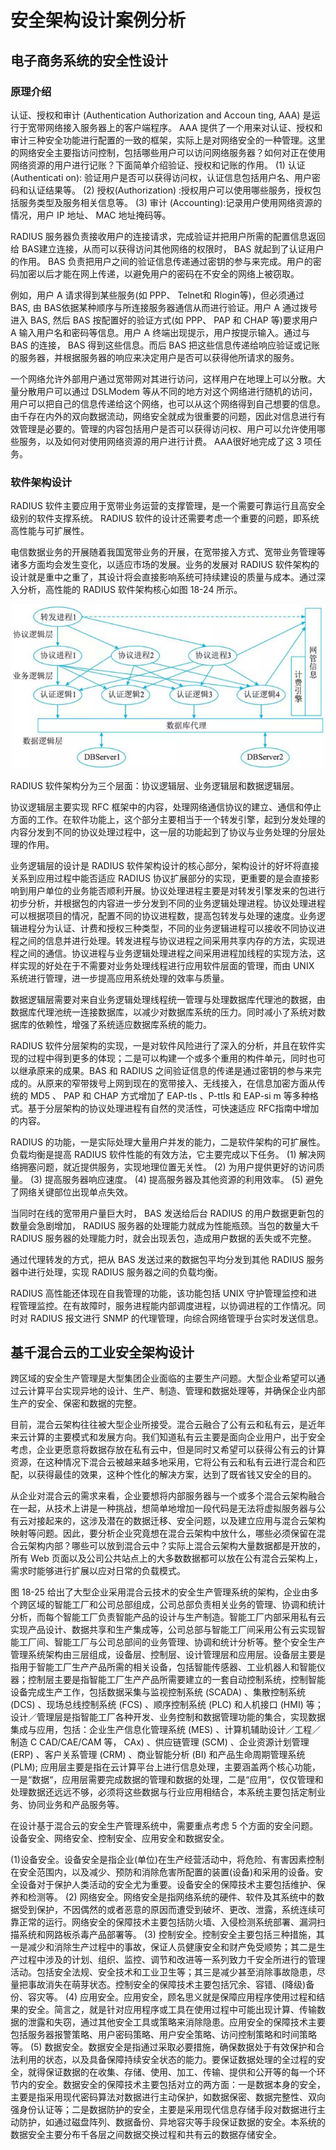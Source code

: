 # 安全架构设计案例分析


## 电子商务系统的安全性设计



### 原理介绍


认证、授权和审计 (Authentication Authorization and Accoun ting,  AAA) 是运行于宽带网络接入服务器上的客户端程序。 AAA 提供了一个用来对认证、授权和审计三种安全功能进行配置的一致的框架，实际上是对网络安全的一种管理。这里的网络安全主要指访问控制，包括哪些用户可以访问网络服务器？如何对正在使用网络资源的用户进行记账？下面简单介绍验证、授权和记账的作用。
(1) 认证 (Authenticati on): 验证用户是否可以获得访问权，认证信息包括用户名、用户密码和认证结果等。
(2) 授权(Authorization) :授权用户可以使用哪些服务，授权包括服务类型及服务相关信息等。
(3) 审计 (Accounting):记录用户使用网络资源的情况，用户 IP 地址、 MAC 地址掩码等。

RADIUS 服务器负责接收用户的连接请求，完成验证并把用户所需的配置信息返回给 BAS建立连接，从而可以获得访问其他网络的权限时， BAS 就起到了认证用户的作用。 BAS 负责把用户之间的验证信息传递通过密钥的参与来完成。用户的密码加密以后才能在网上传递，以避免用户的密码在不安全的网络上被窃取。


例如，用户 A 请求得到某些服务(如 PPP、 Telnet和 Rlogin等)，但必须通过 BAS, 由 BAS依据某种顺序与所连接服务器通信从而进行验证。用户 A 通过拨号进入 BAS, 然后 BAS 按配置好的验证方式(如 PPP、 PAP 和 CHAP 等)要求用户 A 输入用户名和密码等信息。用户 A 终端出现提示，用户按提示输入。通过与 BAS 的连接， BAS 得到这些信息。而后 BAS 把这些信息传递给响应验证或记账的服务器，并根据服务器的响应来决定用户是否可以获得他所请求的服务。

一个网络允许外部用户通过宽带网对其进行访问，这样用户在地理上可以分散。大量分散用户可以通过 DSLModem 等从不同的地方对这个网络进行随机的访问，用户可以把自己的信息传递给这个网络，也可以从这个网络得到自己想要的信息。由千存在内外的双向数据流动，网络安全就成为很重要的问题，因此对信息进行有效管理是必要的。管理的内容包括用户是否可以获得访问权、用户可以允许使用哪些服务，以及如何对使用网络资源的用户进行计费。 AAA很好地完成了这 3 项任务。



### 软件架构设计

RADIUS 软件主要应用于宽带业务运营的支撑管理，是一个需要可靠运行且高安全级别的软件支撑系统。 RADIUS 软件的设计还需要考虑一个重要的问题，即系统高性能与可扩展性。

电信数据业务的开展随着我国宽带业务的开展，在宽带接入方式、宽带业务管理等诸多方面均会发生变化，以适应市场的发展。业务的发展对 RADIUS 软件架构的设计就是重中之重了，其设计将会直接影响系统可持续建设的质量与成本。通过深入分析，高性能的 RADIUS 软件架构核心如图 18-24 所示。

![alt text](8安全架构设计案例分析/RADIUS软件架构核心逻辑性.png)

RADIUS 软件架构分为三个层面：协议逻辑层、业务逻辑层和数据逻辑层。



协议逻辑层主要实现 RFC 框架中的内容，处理网络通信协议的建立、通信和停止方面的工作。在软件功能上，这个部分主要相当于一个转发引擎，起到分发处理的内容分发到不同的协议处理过程中，这一层的功能起到了协议与业务处理的分层处理的作用。

业务逻辑层的设计是 RADIUS 软件架构设计的核心部分，架构设计的好坏将直接关系到应用过程中能否适应 RADIUS 协议扩展部分的实现，更重要的是会直接影响到用户单位的业务能否顺利开展。协议处理进程主要是对转发引擎发来的包进行初步分析，并根据包的内容进一步分发到不同的业务逻辑处理进程。协议处理进程可以根据项目的情况，配置不同的协议进程数，提高包转发与处理的速度。业务逻辑进程分为认证、计费和授权三种类型，不同的业务逻辑进程可以接收不同协议进程之间的信息并进行处理。转发进程与协议进程之间采用共享内存的方法，实现进程之间的通信。协议进程与业务逻辑处理进程之间采用进程加线程的实现方法，这样实现的好处在于不需要对业务处理线程进行应用软件层面的管理，而由 UNIX 系统进行管理，进一步提高应用系统处理的效率与质量。

数据逻辑层需要对来自业务逻辑处理线程统一管理与处理数据库代理池的数据，由数据库代理池统一连接数据库，以减少对数据库系统的压力。同时减小了系统对数据库的依赖性，增强了系统适应数据库系统的能力。



RADIUS 软件分层架构的实现，一是对软件风险进行了深入的分析，并且在软件实现的过程中得到更多的体现；二是可以构建一个或多个重用的构件单元，同时也可以继承原来的成果。BAS 和 RADIUS 之间验证信息的传递是通过密钥的参与来完成的。从原来的窄带拨号上网到现在的宽带接入、无线接入，在信息加密方面从传统的 MD5 、 PAP 和 CHAP 方式增加了 EAP-tls 、P-ttls 和 EAP-si m 等多种格式。基于分层架构的协议处理进程有自然的灵活性，可快速适应 RFC指南中增加的内容。

RADIUS 的功能，一是实际处理大量用户并发的能力，二是软件架构的可扩展性。负载均衡是提高 RADIUS 软件性能的有效方法，它主要完成以下任务。
(1) 解决网络拥塞问题，就近提供服务，实现地理位置无关性。
(2) 为用户提供更好的访问质量。
(3) 提高服务器响应速度。
(4) 提高服务器及其他资源的利用效率。
(5) 避免了网络关键部位出现单点失效。

当同时在线的宽带用户量巨大时， BAS 发送给后台 RADIUS 的用户数据更新包的数量会急剧增加， RADIUS 服务器的处理能力就成为性能瓶颈。当包的数量大千 RADIUS 服务器的处理能力时，就会出现丢包，造成用户数据的丢失或不完整。

通过代理转发的方式，把从 BAS 发送过来的数据包平均分发到其他 RADIUS 服务器中进行处理，实现 RADIUS 服务器之间的负载均衡。

RADIUS 高性能还体现在自我管理的功能，该功能包括 UNIX 守护管理监控和进程管理监控。在有故障时，服务进程能内部调度进程，以协调进程的工作情况。同时对 RADIUS 报文进行 SNMP 的代理管理，向综合网络管理乎台实时发送信息。



## 基千混合云的工业安全架构设计



跨区域的安全生产管理是大型集团企业面临的主要生产问题。大型企业希望可以通过云计算平台实现异地的设计、生产、制造、管理和数据处理等，并确保企业内部生产的安全、保密和数据的完整。

目前，混合云架构往往被大型企业所接受。混合云融合了公有云和私有云，是近年来云计算的主要模式和发展方向。我们知道私有云主要是面向企业用户，出于安全考虑，企业更愿意将数据存放在私有云中，但是同时又希望可以获得公有云的计算资源，在这种情况下混合云被越来越多地采用，它将公有云和私有云进行混合和匹配，以获得最佳的效果，这种个性化的解决方案，达到了既省钱又安全的目的。

从企业对混合云的需求来看，企业要想将内部服务器与一个或多个混合云架构融合在一起，从技术上讲是一种挑战，想简单地增加一段代码是无法将虚拟服务器与公有云对接起来的，这涉及潜在的数据迁移、安全问题，以及建立应用与混合云架构映射等问题。因此，要分析企业究竟想在混合云架构中放什么，哪些必须保留在混合云架构内部？哪些可以放到混合云中？实际上混合云架构大量数据都是开放的，所有 Web 页面以及公司公共站点上的大多数数据都可以放在公有混合云架构上，需求时能够进行扩展以应对日常的负载模式。


图 18-25 给出了大型企业采用混合云技术的安全生产管理系统的架构，企业由多个跨区域的智能工厂和公司总部组成，公司总部负责相关业务的管理、协调和统计分析，而每个智能工厂负责智能产品的设计与生产制造。智能工厂内部采用私有云实现产品设计、数据共享和生产集成等，公司总部与智能工厂间采用公有云实现智能工厂间、智能工厂与公司总部间的业务管理、协调和统计分析等。整个安全生产管理系统架构由三层组成，设备层、控制层、设计管理层和应用层。设备层主要是指用于智能工厂生产产品所需的相关设备，包括智能传感器、工业机器人和智能仪器；控制层主要是指智能工厂生产产品所需要建立的一套自动控制系统，控制智能设备完成生产工作，包括数据采集与监视控制系统 (SCADA) 、集散控制系统 (DCS) 、现场总线控制系统 (FCS) 、顺序控制系统 (PLC) 和人机接口 (HMI) 等；设计／管理层是指智能工厂各种开发、业务控制和数据管理功能的集合，实现数据集成与应用，包括：企业生产信息化管理系统 (MES) 、计算机辅助设计／工程／制造 C CAD/CAE/CAM 等， CAx) 、供应链管理 (SCM) 、企业资源计划管理 (ERP) 、客户关系管理 (CRM) 、商业智能分析 (BI) 和产品生命周期管理系统 (PLM); 应用层主要是指在云计算平台上进行信息处理，主要涵盖两个核心功能，一是“数据“，应用层需要完成数据的管理和数据的处理，二是“应用“，仅仅管理和处理数据还远远不够，必须将这些数据与行业应用相结合，本系统主要包括定制业务、协同业务和产品服务等。


在设计基于混合云的安全生产管理系统中，需要重点考虑 5 个方面的安全问题。设备安全、网络安全、控制安全、应用安全和数据安全。

(1)设备安全。设备安全是指企业(单位)在生产经营活动中，将危险、有害因素控制在安全范围内，以及减少、预防和消除危害所配置的装置(设备)和采用的设备。安全设备对于保护人类活动的安全尤为重要。设备安全的保障技术主要包括维护、保养和检测等。
(2) 网络安全。网络安全是指网络系统的硬件、软件及其系统中的数据受到保护，不因偶然的或者恶意的原因而遭受到破坏、更改、泄露，系统连续可靠正常的运行。网络安全的保障技术主要包括防火墙、入侵检测系统部署、漏洞扫描系统和网路板杀毒产品部署等。
(3) 控制安全。控制安全主要包括三种措施，其一是减少和消除生产过程中的事故，保证人员健康安全和财产免受顺势；其二是生产过程中涉及的计划、组织、监控、调节和改进等一系列致力千安全所进行的管理活动。包括安全法规、安全技术和工业卫生等；其三是减少甚至消除事故隐患，尽量把事故消失在萌芽状态。控制安全的保障技术主要包括冗余、容错、(降级)备份、容灾等。
(4) 应用安全。应用安全，顾名思义就是保障应用程序使用过程和结果的安全。简言之，就是针对应用程序或工具在使用过程中可能出现计算、传输数据的泄露和失窃，通过其他安全工具或策略来消除隐患。应用安全的保障技术主要包括服务器报警策略、用户密码策略、用户安全策略、访问控制策略和时间策略等。
(5) 数据安全。数据安全是指通过采取必要措施，确保数据处于有效保护和合法利用的状态，以及具备保障持续安全状态的能力。要保证数据处理的全过程的安全，就得保证数据的在收集、存储、使用、加工、传输、提供和公开等的每一个环节内的安全。数据安全的保障技术主要包括对立的两方面：一是数据本身的安全，主要是指采用现代密码算法对数据进行主动保护，如数据保密、数据完整性、双向强身份认证等；二是数据防护的安全，主要是采用现代信息存储手段对数据进行主动防护，如通过磁盘阵列、数据备份、异地容灾等手段保证数据的安全。本系统的数据安全主要分布千各层之间数据交换过程和共有云的数据存储安全。


















